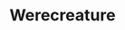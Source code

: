 ---
title: "Werecreature"
canonical: "skill/werecreature-x"
lists:
    - essence
tier: 1
ladder: "werecreature"
---